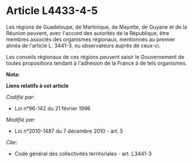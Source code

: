 # Article L4433-4-5

Les régions de Guadeloupe, de Martinique, de Mayotte, de Guyane et de la Réunion peuvent, avec l'accord des autorités de la
République, être membres associés des organismes régionaux, mentionnés au premier alinéa de l'article L. 3441-3, ou
observateurs auprès de ceux-ci. 

Les conseils régionaux de ces régions peuvent saisir le Gouvernement de toutes propositions tendant à l'adhésion de la France
à de tels organismes.

**Nota:**



**Liens relatifs à cet article**

_Codifié par_:

  - Loi n°96-142 du 21 février 1996

_Modifié par_:

  - Loi n°2010-1487 du 7 décembre 2010 - art. 5

_Cite_:

  - Code général des collectivités territoriales - art. L3441-3
